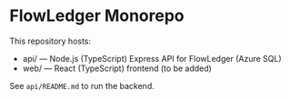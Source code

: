 # FlowLedger Monorepo

This repository hosts:

- api/ — Node.js (TypeScript) Express API for FlowLedger (Azure SQL)
- web/ — React (TypeScript) frontend (to be added)

See `api/README.md` to run the backend.
